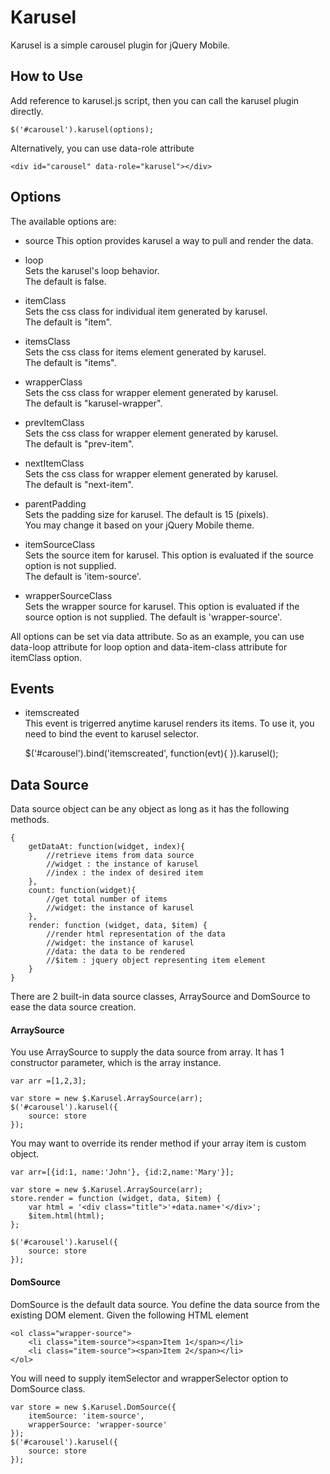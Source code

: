 Karusel
=======

Karusel is a simple carousel plugin for jQuery Mobile. 

## How to Use  
  
Add reference to  karusel.js script, then you can call the karusel plugin directly.

	$('#carousel').karusel(options);
	
Alternatively, you can use data-role attribute

	<div id="carousel" data-role="karusel"></div>
	
## Options  
The available options are:  

* source 
This option provides karusel a way to pull and render the data. 

* loop  
Sets the karusel's loop behavior.  
The default is false.

* itemClass  
Sets the css class for individual item generated by karusel.  
The default is "item".

* itemsClass  
Sets the css class for items element generated by karusel.  
The default is "items". 

* wrapperClass  
Sets the css class for wrapper element generated by karusel.   
The default is "karusel-wrapper". 

* prevItemClass  
Sets the css class for wrapper element generated by karusel.   
The default is "prev-item". 

* nextItemClass  
Sets the css class for wrapper element generated by karusel.  
The default is "next-item".

* parentPadding  
Sets the padding size for karusel. The default is 15 (pixels).   
You may change it based on your jQuery Mobile theme.

* itemSourceClass  
Sets the source item for karusel. This option is evaluated if the source option is not supplied.   
The default is 'item-source'.

* wrapperSourceClass  
Sets the wrapper source for karusel. This option is evaluated if the source option is not supplied. 
The default is 'wrapper-source'.

All options can be set via data attribute. So as an example, you can use data-loop attribute for loop option and data-item-class attribute for itemClass option.

## Events
 
* itemscreated  
This event is trigerred anytime karusel renders its items. 
To use it, you need to bind the event to karusel selector.

  

  $('#carousel').bind('itemscreated', function(evt){
	}).karusel();
	

## Data Source 

Data source object can be any object as long as it has the following methods.  
  
	
	{
		getDataAt: function(widget, index){
			//retrieve items from data source
			//widget : the instance of karusel
			//index : the index of desired item 
		},
		count: function(widget){
			//get total number of items
			//widget: the instance of karusel
		},
		render: function (widget, data, $item) {
            //render html representation of the data
			//widget: the instance of karusel
			//data: the data to be rendered
			//$item : jquery object representing item element
        }
	}

There are 2 built-in data source classes, ArraySource and DomSource to ease the data source creation.

#### ArraySource  
You use ArraySource to supply the data source from array. It has 1 constructor parameter, which is the array instance.
 
	var arr =[1,2,3];
	
	var store = new $.Karusel.ArraySource(arr);
	$('#carousel').karusel({
		source: store
	});

You may want to override its render method if your array item is custom object.
 
	var arr=[{id:1, name:'John'}, {id:2,name:'Mary'}];
	
	var store = new $.Karusel.ArraySource(arr);
	store.render = function (widget, data, $item) {
		var html = '<div class="title">'+data.name+'</div>';
		$item.html(html);
	};
	
	$('#carousel').karusel({
		source: store
	});
 
 
#### DomSource  
DomSource is the default data source. You define the data source from the existing DOM element. 
Given the following HTML element

	<ol class="wrapper-source">
		<li class="item-source"><span>Item 1</span></li>
		<li class="item-source"><span>Item 2</span></li>
	</ol>
	
You will need to supply itemSelector and wrapperSelector option to DomSource class.

	var store = new $.Karusel.DomSource({
		itemSource: 'item-source',
		wrapperSource: 'wrapper-source'
	});
	$('#carousel').karusel({
		source: store
	});

